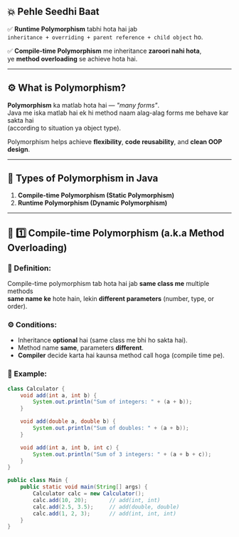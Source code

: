 
## 💥 Pehle Seedhi Baat

✅ **Runtime Polymorphism** tabhi hota hai jab  
`inheritance + overriding + parent reference + child object` ho.  

✅ **Compile-time Polymorphism** me inheritance **zaroori nahi hota**,  
ye **method overloading** se achieve hota hai.

---

## ⚙️ What is Polymorphism?

**Polymorphism** ka matlab hota hai — *"many forms"*.  
Java me iska matlab hai ek hi method naam alag-alag forms me behave kar sakta hai  
(according to situation ya object type).

Polymorphism helps achieve **flexibility**, **code reusability**, and **clean OOP design**.

---

## 🧩 Types of Polymorphism in Java

1. **Compile-time Polymorphism (Static Polymorphism)**
2. **Runtime Polymorphism (Dynamic Polymorphism)**

---

## 🔹 1️⃣ Compile-time Polymorphism (a.k.a Method Overloading)

### 📘 Definition:
Compile-time polymorphism tab hota hai jab **same class me** multiple methods  
**same name ke** hote hain, lekin **different parameters** (number, type, or order).

### ⚙️ Conditions:
- Inheritance **optional** hai (same class me bhi ho sakta hai).  
- Method name **same**, parameters **different**.  
- **Compiler** decide karta hai kaunsa method call hoga (compile time pe).

### 🧠 Example:
```java
class Calculator {
    void add(int a, int b) {
        System.out.println("Sum of integers: " + (a + b));
    }

    void add(double a, double b) {
        System.out.println("Sum of doubles: " + (a + b));
    }

    void add(int a, int b, int c) {
        System.out.println("Sum of 3 integers: " + (a + b + c));
    }
}

public class Main {
    public static void main(String[] args) {
        Calculator calc = new Calculator();
        calc.add(10, 20);       // add(int, int)
        calc.add(2.5, 3.5);     // add(double, double)
        calc.add(1, 2, 3);      // add(int, int, int)
    }
}



